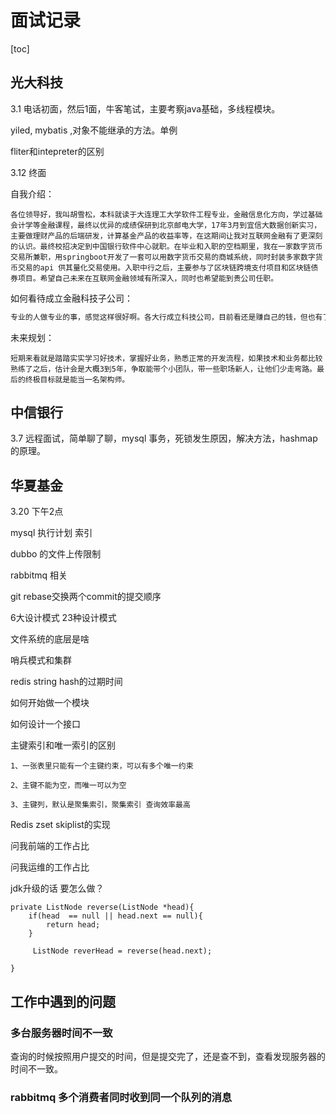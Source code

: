 # 面试记录

[toc]

## 光大科技 

3.1 电话初面，然后1面，牛客笔试，主要考察java基础，多线程模块。

yiled, mybatis ,对象不能继承的方法。单例

fliter和intepreter的区别

3.12 终面

自我介绍：

```
各位领导好，我叫胡雪松，本科就读于大连理工大学软件工程专业，金融信息化方向，学过基础会计学等金融课程，最终以优异的成绩保研到北京邮电大学，17年3月到宜信大数据创新实习，主要做理财产品的后端研发，计算基金产品的收益率等，在这期间让我对互联网金融有了更深刻的认识。最终校招决定到中国银行软件中心就职。在毕业和入职的空档期里，我在一家数字货币交易所兼职，用springboot开发了一套可以用数字货币交易的商城系统，同时封装多家数字货币交易的api 供其量化交易使用。入职中行之后，主要参与了区块链跨境支付项目和区块链债券项目。希望自己未来在互联网金融领域有所深入，同时也希望能到贵公司任职。
```



如何看待成立金融科技子公司：

```java
专业的人做专业的事，感觉这样很好啊。各大行成立科技公司，目前看还是赚自己的钱，但也有了更多的自主权，长远发展可以向外进行业务拓展，可以更有力于自身的科技能力提升！
```



未来规划：

```
短期来看就是踏踏实实学习好技术，掌握好业务，熟悉正常的开发流程，如果技术和业务都比较熟练了之后，估计会是大概3到5年，争取能带个小团队，带一些职场新人，让他们少走弯路。最后的终极目标就是能当一名架构师。
```

## 中信银行

3.7 远程面试，简单聊了聊，mysql 事务，死锁发生原因，解决方法，hashmap的原理。

## 华夏基金

3.20 下午2点

mysql 执行计划 索引

dubbo 的文件上传限制

rabbitmq 相关

git rebase交换两个commit的提交顺序

6大设计模式 23种设计模式

文件系统的底层是啥

哨兵模式和集群

redis string hash的过期时间

如何开始做一个模块

如何设计一个接口

主键索引和唯一索引的区别 

```
1、一张表里只能有一个主键约束，可以有多个唯一约束

2、主键不能为空，而唯一可以为空

3、主键列，默认是聚集索引，聚集索引 查询效率最高

```

Redis zset skiplist的实现

问我前端的工作占比

问我运维的工作占比

jdk升级的话 要怎么做？

```
private ListNode reverse(ListNode *head){
	if(head  == null || head.next == null){
		return head;
	}
	
	 ListNode reverHead = reverse(head.next);
	 
}
```



## 工作中遇到的问题

### 多台服务器时间不一致

查询的时候按照用户提交的时间，但是提交完了，还是查不到，查看发现服务器的时间不一致。

### rabbitmq 多个消费者同时收到同一个队列的消息













